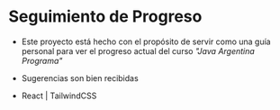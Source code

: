 # Seguimiento de Progreso

- Este proyecto está hecho con el propósito de servir como una guía personal para ver el progreso actual del curso *"Java Argentina Programa"*

- Sugerencias son bien recibidas

- React | TailwindCSS